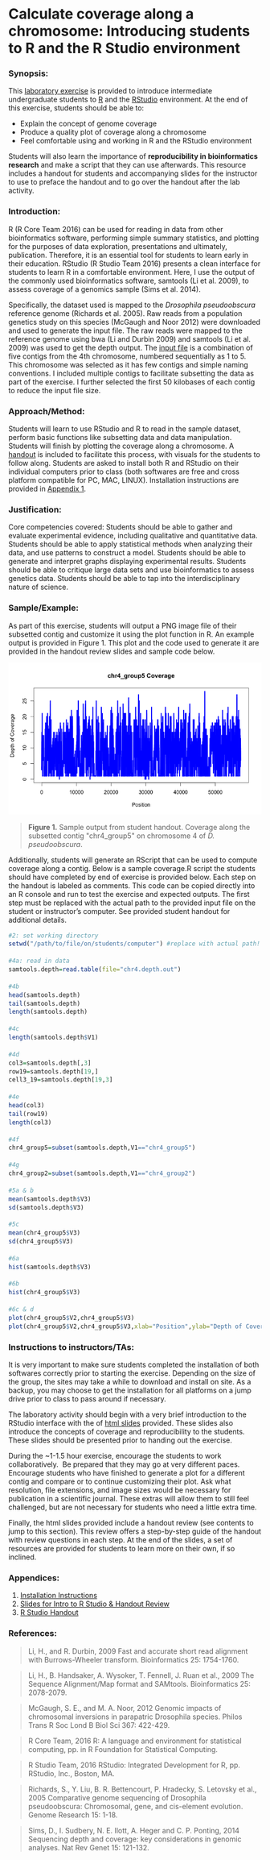 # Calculate coverage along a chromosome:  Introducing students to R and the R Studio environment

### Synopsis:
This [laboratory exercise](https://github.com/StevisonLab/Intro-to-R-and-the-RStudio-Environment/blob/master/Appendix%203.%20Working%20in%20R%20Studio%20Handout.pdf) is provided to introduce intermediate undergraduate students to [R](https://www.r-project.org/) and the [RStudio](https://www.rstudio.com/) environment. At the end of this exercise, students should be able to:

* Explain the concept of genome coverage
* Produce a quality plot of coverage along a chromosome
* Feel comfortable using and working in R and the RStudio environment

Students will also learn the importance of **reproducibility in bioinformatics research** and make a script that they can use afterwards. This resource includes a handout for students and accompanying slides for the instructor to use to preface the handout and to go over the handout after the lab activity.

### Introduction: 
R (R Core Team 2016) can be used for reading in data from other bioinformatics software, performing simple summary statistics, and plotting for the purposes of data exploration, presentations and ultimately, publication. Therefore, it is an essential tool for students to learn early in their education. RStudio (R Studio Team 2016) presents a clean interface for students to learn R in a comfortable environment. Here, I use the output of the commonly used bioinformatics software, samtools (Li et al. 2009), to assess coverage of a genomics sample (Sims et al. 2014). 

Specifically, the dataset used is mapped to the *Drosophila pseudoobscura* reference genome (Richards et al. 2005). Raw reads from a population genetics study on this species (McGaugh and Noor 2012) were downloaded and used to generate the input file. The raw reads were mapped to the reference genome using bwa (Li and Durbin 2009) and samtools (Li et al. 2009) was used to get the depth output. The [input file](https://github.com/StevisonLab/Intro-to-R-and-the-RStudio-Environment/blob/master/chr4.depth.out.zip) is a combination of five contigs from the 4th chromosome, numbered sequentially as 1 to 5. This chromosome was selected as it has few contigs and simple naming conventions. I included multiple contigs to facilitate subsetting the data as part of the exercise. I further selected the first 50 kilobases of each contig to reduce the input file size. 

### Approach/Method: 

Students will learn to use RStudio and R to read in the sample dataset, perform basic functions like subsetting data and data manipulation. Students will finish by plotting the coverage along a chromosome. A [handout](https://github.com/StevisonLab/Intro-to-R-and-the-RStudio-Environment/blob/master/Appendix%203.%20Working%20in%20R%20Studio%20Handout.pdf) is included to facilitate this process, with visuals for the students to follow along. Students are asked to install both R and RStudio on their individual computers prior to class (both softwares are free and cross platform compatible for PC, MAC, LINUX). Installation instructions are provided in [Appendix 1](https://github.com/StevisonLab/Intro-to-R-and-the-RStudio-Environment/blob/master/Appendix%201.%20Install%20R%20and%20RStudio%20Instruction.docx).

### Justification: 

Core competencies covered: Students should be able to gather and evaluate experimental evidence, including qualitative and quantitative data. Students should be able to apply statistical methods when analyzing their data, and use patterns to construct a model. Students should be able to generate and interpret graphs displaying experimental results. Students should be able to critique large data sets and use bioinformatics to assess genetics data. Students should be able to tap into the interdisciplinary nature of science.

### Sample/Example: 

As part of this exercise, students will output a PNG image file of their subsetted contig and customize it using the plot function in R. An example output is provided in Figure 1. This plot and the code used to generate it are provided in the handout review slides and sample code below. 

![](https://github.com/StevisonLab/Intro-to-R-and-the-RStudio-Environment/blob/master/Rplot.png)
>**Figure 1.** Sample output from student handout. Coverage along the subsetted contig "chr4_group5" on chromosome 4 of *D. pseudoobscura*.

Additionally, students will generate an RScript that can be used to compute coverage along a contig. Below is a sample coverage.R script the students should have completed by end of exercise is provided below. Each step on the handout is labeled as comments. This code can be copied directly into an R console and run to test the exercise and expected outputs. The first step must be replaced with the actual path to the provided input file on the student or instructor’s computer. See provided student handout for additional details.

```R
#2: set working directory
setwd("/path/to/file/on/students/computer") #replace with actual path!

#4a: read in data
samtools.depth=read.table(file="chr4.depth.out")

#4b
head(samtools.depth)
tail(samtools.depth)
length(samtools.depth)

#4c
length(samtools.depth$V1)

#4d
col3=samtools.depth[,3]
row19=samtools.depth[19,]
cell3_19=samtools.depth[19,3]

#4e
head(col3)
tail(row19)
length(col3)

#4f
chr4_group5=subset(samtools.depth,V1=="chr4_group5")

#4g
chr4_group2=subset(samtools.depth,V1=="chr4_group2")

#5a & b
mean(samtools.depth$V3)
sd(samtools.depth$V3)

#5c
mean(chr4_group5$V3)
sd(chr4_group5$V3)

#6a
hist(samtools.depth$V3)

#6b
hist(chr4_group5$V3)

#6c & d
plot(chr4_group5$V2,chr4_group5$V3)
plot(chr4_group5$V2,chr4_group5$V3,xlab="Position",ylab="Depth of Coverage",main="chr4_group5 Coverage",type="l",lwd=3,col="blue") #see Figure 1 plot
```

### Instructions to instructors/TAs:

It is very important to make sure students completed the installation of both softwares correctly prior to starting the exercise. Depending on the size of the group, the sites may take a while to download and install on site. As a backup, you may choose to get the installation for all platforms on a jump drive prior to class to pass around if necessary. 

The laboratory activity should begin with a very brief introduction to the RStudio interface with the of [html slides](https://github.com/StevisonLab/Intro-to-R-and-the-RStudio-Environment/blob/master/Appendix_2_Instructor_Slides.html) provided. These slides also introduce the concepts of coverage and reproducibility to the students. These slides should be presented prior to handing out the exercise.

During the ~1-1.5 hour exercise, encourage the students to work collaboratively.  Be prepared that they may go at very different paces. Encourage students who have finished to generate a plot for a different contig and compare or to continue customizing their plot. Ask what resolution, file extensions, and image sizes would be necessary for publication in a scientific journal. These extras will allow them to still feel challenged, but are not necessary for students who need a little extra time.

Finally, the html slides provided include a handout review (see contents to jump to this section). This review offers a step-by-step guide of the handout with review questions in each step. At the end of the slides, a set of resources are provided for students to learn more on their own, if so inclined.

### Appendices:

1.	[Installation Instructions](https://github.com/StevisonLab/Intro-to-R-and-the-RStudio-Environment/blob/master/Appendix%201.%20Install%20R%20and%20RStudio%20Instruction.docx)
2.	[Slides for Intro to R Studio & Handout Review](https://github.com/StevisonLab/Intro-to-R-and-the-RStudio-Environment/blob/master/Appendix_2_Instructor_Slides.html)
3.	[R Studio Handout](https://github.com/StevisonLab/Intro-to-R-and-the-RStudio-Environment/blob/master/Appendix%203.%20Working%20in%20R%20Studio%20Handout.pdf)

### References:

>Li, H., and R. Durbin, 2009 Fast and accurate short read alignment with Burrows-Wheeler transform. Bioinformatics 25: 1754-1760.

>Li, H., B. Handsaker, A. Wysoker, T. Fennell, J. Ruan et al., 2009 The Sequence Alignment/Map format and SAMtools. Bioinformatics 25: 2078-2079.

>McGaugh, S. E., and M. A. Noor, 2012 Genomic impacts of chromosomal inversions in parapatric Drosophila species. Philos Trans R Soc Lond B Biol Sci 367: 422-429.

>R Core Team, 2016 R: A language and environment for statistical computing, pp.  in R Foundation for Statistical Computing.

>R Studio Team, 2016 RStudio: Integrated Development for R, pp. RStudio, Inc., Boston, MA.

>Richards, S., Y. Liu, B. R. Bettencourt, P. Hradecky, S. Letovsky et al., 2005 Comparative genome sequencing of Drosophila pseudoobscura: Chromosomal, gene, and cis-element evolution. Genome Research 15: 1-18.

>Sims, D., I. Sudbery, N. E. Ilott, A. Heger and C. P. Ponting, 2014 Sequencing depth and coverage: key considerations in genomic analyses. Nat Rev Genet 15: 121-132.

